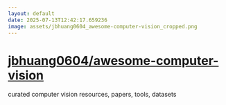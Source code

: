 ```yaml
---
layout: default
date: 2025-07-13T12:42:17.659236
image: assets/jbhuang0604_awesome-computer-vision_cropped.png
---
```


# [jbhuang0604/awesome-computer-vision](https://github.com/jbhuang0604/awesome-computer-vision)

curated computer vision resources, papers, tools, datasets
